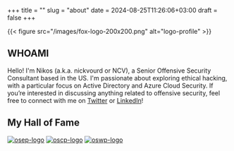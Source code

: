 +++
title = ""
slug = "about"
date = 2024-08-25T11:26:06+03:00
draft = false
+++

{{< figure src="/images/fox-logo-200x200.png" alt="logo-profile" >}}

## WHOAMI

Hello! I'm Nikos (a.k.a. nickvourd or NCV), a Senior Offensive Security Consultant based in the US. I'm passionate about exploring ethical hacking, with a particular focus on Active Directory and Azure Cloud Security. If you’re interested in discussing anything related to offensive security, feel free to connect with me on [Twitter](https://x.com/nickvourd) or [LinkedIn](https://www.linkedin.com/in/nickvourd/)!

## My Hall of Fame

[![osep-logo](/badges/osep-logo.png)](https://www.credential.net/5dbab8fe-2bb5-442b-a994-0e09a4727e9e#gs.3kxl9y) [![oscp-logo](/badges/oscp-logo.png)](https://www.credential.net/e8ccd338-5710-43dc-a5ad-1d6de3495a39#gs.3kx8qu) [![oswp-logo](/badges/oswp-logo.png)](https://www.credential.net/e45840b9-5607-41e2-838c-b26461229dbe#gs.3kxb1y)

